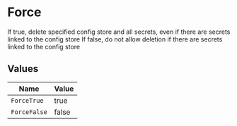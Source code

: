 # Force

If true, delete specified config store and all secrets, even if there are secrets linked to the config store If false, do not allow deletion if there are secrets linked to the config store


## Values

| Name         | Value        |
| ------------ | ------------ |
| `ForceTrue`  | true         |
| `ForceFalse` | false        |